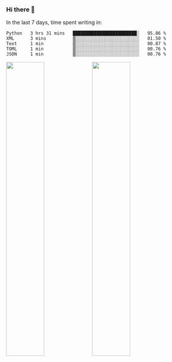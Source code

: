 ### Hi there 👋

In the last 7 days, time spent writing in:

<!--START_SECTION:waka-->
```text
Python   3 hrs 31 mins   ████████████████████████░   95.86 % 
XML      3 mins          ▒░░░░░░░░░░░░░░░░░░░░░░░░   01.50 % 
Text     1 min           ▒░░░░░░░░░░░░░░░░░░░░░░░░   00.87 % 
TOML     1 min           ▒░░░░░░░░░░░░░░░░░░░░░░░░   00.76 % 
JSON     1 min           ▒░░░░░░░░░░░░░░░░░░░░░░░░   00.76 % 
```
<!--END_SECTION:waka-->

<img src="https://wakatime.com/share/@jimtje/5d0c92de-08f8-4a72-8f2f-6a9693d1e318.svg" width=45% height=45%> <img src="https://wakatime.com/share/@jimtje/501498ae-bda5-4da7-a89d-b40bcdd5556d.svg" width=45% height=45%>
